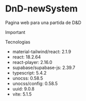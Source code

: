 # DnD-newSystem
Pagina web para una partida de D&amp;D

>[!IMPORTANT]
> Tecnologias
- material-tailwind/react: 2.1.9
- react: 18.2.64
- react-player: 2.16.0
- supabase/supabase-js: 2.39.7
- typescript: 5.4.2
- unocss: 0.58.5
- unocss/config: 0.58.5
- uuid: 9.0.8
- vite: 5.1.5